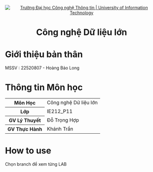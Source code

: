 <div align="center">
  <a href="https://www.uit.edu.vn/" title="Trường Đại học Công nghệ Thông tin" target="_blank">
    <img src="https://i.imgur.com/WmMnSRt.png" alt="Trường Đại học Công nghệ Thông tin | University of Information Technology">
  </a>
</div>
<!-- Header -->
<h1 align="center"><b>Công nghệ Dữ liệu lớn</b></h>


# Giới thiệu bản thân
MSSV : 22520807 - Hoàng Bảo Long

# Thông tin Môn học
<table>
  <tr><th>Môn Học     </th><td>Công nghệ Dữ liệu lớn</td></tr>
  <tr><th>Lớp         </th><td>IE212_P11               </td></tr>
  <tr><th>GV Lý Thuyết</th><td>Đỗ Trọng Hợp        </td></tr>
  <tr><th>GV Thực Hành</th><td>Khánh Trần        </td></tr>
</table>

# How to use 
Chọn branch để xem từng LAB
